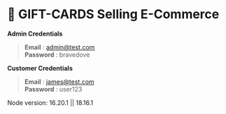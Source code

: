 # 💌 GIFT-CARDS Selling E-Commerce

**Admin Credentials** <br/>

> **Email** : admin@test.com <br /> **Password** : bravedove

**Customer Credentials** <br/>

> **Email** : james@test.com <br/> **Password** : user123

Node version: 16.20.1 || 18.16.1
